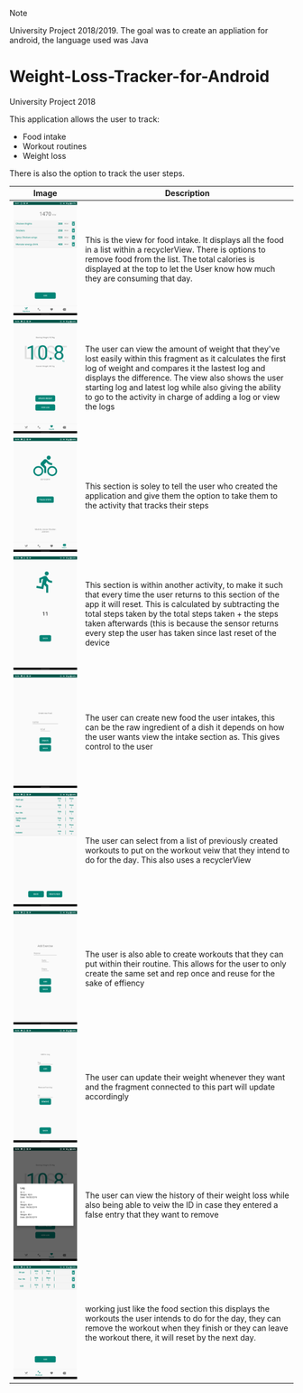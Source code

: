 > [!NOTE]
> University Project 2018/2019. The goal was to create an appliation for android, the language used was Java

# Weight-Loss-Tracker-for-Android
University Project 2018

This application allows the user to track:
  - Food intake
  - Workout routines
  - Weight loss
  
There is also the option to track the user steps.

| Image | Description |
| --- | --- |
| ![Food Intake View](screenshots/Screenshot_20191030-181758.png) | This is the view for food intake. It displays all the food in a list within a recyclerView. There is options to remove food from the list. The total calories is displayed at the top to let the User know how much they are consuming that day. |
| ![Weight Loss View](screenshots/Screenshot_20191030-181815.png) | The user can view the amount of weight that they've lost easily within this fragment as it calculates the first log of weight and compares it the lastest log and displays the difference. The view also shows the user starting log and latest log while also giving the ability to go to the activity in charge of adding a log or view the logs |
| ![Credit View](screenshots/Screenshot_20191030-181818.png) | This section is soley to tell the user who created the application and give them the option to take them to the activity that tracks their steps |
|![Step Counter View](screenshots/Screenshot_20191030-181828.png) | This section is within another activity, to make it such that every time the user returns to this section of the app it will reset. This is calculated by subtracting the total steps taken by the total steps taken + the steps taken afterwards (this is because the sensor returns every step the user has taken since last reset of the device |
| ![Create New Food View](screenshots/Screenshot_20191030-181835.png) | The user can create new food the user intakes, this can be the raw ingredient of a dish it depends on how the user wants view the intake section as. This gives control to the user|
| ![Select Workout View](screenshots/Screenshot_20191030-181840.png) | The user can select from a list of previously created workouts to put on the workout veiw that they intend to do for the day. This also uses a recyclerView |
| ![Create New Workout](screenshots/Screenshot_20191030-181843.png) | The user is also able to create workouts that they can put within their routine. This allows for the user to only create the same set and rep once and reuse for the sake of effiency |
| ![Create New Weight Log View](screenshots/Screenshot_20191030-181849.png) | The user can update their weight whenever they want and the fragment connected to this part will update accordingly|
| ![View Log Pop Up](screenshots/Screenshot_20191030-181853.png) | The user can view the history of their weight loss while also being able to veiw the ID in case they entered a false entry that they want to remove|
| ![Workout View](screenshots/Screenshot_20191030-181809.png?raw=true) | working just like the food section this displays the workouts the user intends to do for the day, they can remove the workout when they finish or they can leave the workout there, it will reset by the next day. |


